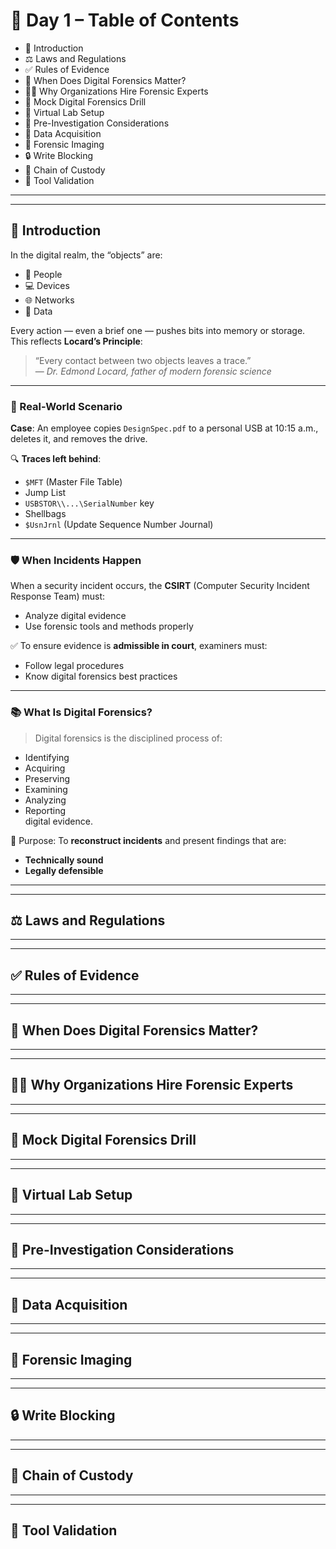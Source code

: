 # 📘 Day 1 – Table of Contents
- 🔹 Introduction  
- ⚖️ Laws and Regulations  
- ✅ Rules of Evidence  
- 📌 When Does Digital Forensics Matter?  
- 👨‍💼 Why Organizations Hire Forensic Experts  
- 🧪 Mock Digital Forensics Drill  
- 🧰 Virtual Lab Setup  
- 🧷 Pre-Investigation Considerations  
- 💾 Data Acquisition  
- 🧱 Forensic Imaging  
- 🔒 Write Blocking  
- 🔗 Chain of Custody  
- 🧪 Tool Validation  
---
---
## 🔹 Introduction

In the digital realm, the “objects” are:
- 👤 People  
- 💻 Devices  
- 🌐 Networks  
- 📂 Data

Every action — even a brief one — pushes bits into memory or storage.  
This reflects **Locard’s Principle**:

> “Every contact between two objects leaves a trace.”  
> — *Dr. Edmond Locard, father of modern forensic science*

---

### 🧪 Real-World Scenario

**Case**: An employee copies `DesignSpec.pdf` to a personal USB at 10:15 a.m., deletes it, and removes the drive.

🔍 **Traces left behind**:
- `$MFT` (Master File Table)
- Jump List
- `USBSTOR\\...\SerialNumber` key
- Shellbags
- `$UsnJrnl` (Update Sequence Number Journal)

---

### 🛡️ When Incidents Happen

When a security incident occurs, the **CSIRT** (Computer Security Incident Response Team) must:
- Analyze digital evidence
- Use forensic tools and methods properly

✅ To ensure evidence is **admissible in court**, examiners must:
- Follow legal procedures
- Know digital forensics best practices

---

### 📚 What Is Digital Forensics?

> Digital forensics is the disciplined process of:
- Identifying
- Acquiring
- Preserving
- Examining
- Analyzing
- Reporting  
digital evidence.

🎯 Purpose: To **reconstruct incidents** and present findings that are:
- **Technically sound**
- **Legally defensible**
---
---
## ⚖️ Laws and Regulations  
---
---
## ✅ Rules of Evidence  
---
---
## 📌 When Does Digital Forensics Matter?  
---
---
## 👨‍💼 Why Organizations Hire Forensic Experts 
---
---
## 🧪 Mock Digital Forensics Drill  
---
---
## 🧰 Virtual Lab Setup  
---
---
## 🧷 Pre-Investigation Considerations  
---
---
## 💾 Data Acquisition  
---
---
## 🧱 Forensic Imaging  
---
---
## 🔒 Write Blocking  
---
---
## 🔗 Chain of Custody  
---
---
## 🧪 Tool Validation  
